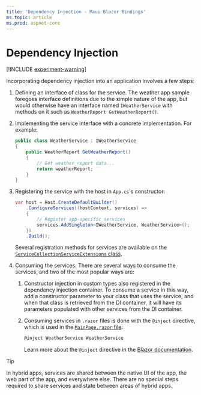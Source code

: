 ```yaml
---
title: 'Dependency Injection - Maui Blazor Bindings'
ms.topic: article
ms.prod: aspnet-core
---
```


# Dependency Injection

[!INCLUDE [experiment-warning](../includes/experiment-warning.md)]

Incorporating dependency injection into an application involves a few steps:

   1. Defining an interface of class for the service. The weather app sample foregoes interface definitions due to the simple nature of the app, but would otherwise have an interface named `IWeatherService` with methods on it such as `WeatherReport GetWeatherReport()`.

   1. Implementing the service interface with a concrete implementation. For example:

        ```c#
        public class WeatherService : IWeatherService
        {
            public WeatherReport GetWeatherReport()
            {
                // Get weather report data...
                return weatherReport;
            }
        }
        ```

   1. Registering the service with the host in `App.cs`'s constructor:

        ```c#
        var host = Host.CreateDefaultBuilder()
            .ConfigureServices((hostContext, services) =>
            {
                // Register app-specific services
                services.AddSingleton<IWeatherService, WeatherService>();
            })
            .Build();
        ```

        Several registration methods for services are available on the [`ServiceCollectionServiceExtensions` class](https://docs.microsoft.com/dotnet/api/microsoft.extensions.dependencyinjection.servicecollectionserviceextensions).

   1. Consuming the services. There are several ways to consume the services, and two of the most popular ways are:

      1. Constructor injection in custom types also registered in the dependency injection container. To consume a service in this way, add a constructor parameter to your class that uses the service, and when that class is retrieved from the DI container, it will have its parameters populated with other services from the DI container.

      1. Consuming services in `.razor` files is done with the `@inject` directive, which is used in the [`MainPage.razor` file](https://github.com/Dreamescaper/BlazorBindings.Maui/blob/master/samples/MobileBlazorBindingsWeather/MobileBlazorBindingsWeather/WeatherApp.razor#L1):

         ```c#
         @inject WeatherService WeatherService
         ```

         Learn more about the `@inject` directive in the [Blazor documentation](https://docs.microsoft.com/aspnet/core/blazor/dependency-injection).

> [!TIP]
> In hybrid apps, services are shared between the native UI of the app, the web part of the app, and everywhere else. There are no special steps required to share services and state between areas of hybrid apps.
